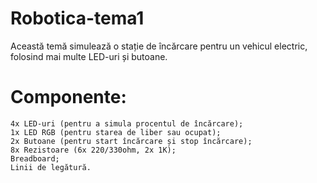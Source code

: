# Robotica-tema1

Această temă simulează o stație de încărcare pentru un vehicul electric, folosind mai multe LED-uri și butoane.

# Componente:
    4x LED-uri (pentru a simula procentul de încărcare);
    1x LED RGB (pentru starea de liber sau ocupat);
    2x Butoane (pentru start încărcare și stop încărcare);
    8x Rezistoare (6x 220/330ohm, 2x 1K);
    Breadboard;
    Linii de legătură.


